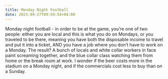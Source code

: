 ```yaml
---
title: Monday Night Football
date: 2023-09-27T09:59:54+04:00
---
```


Monday night football - in order to be at the game, you’re one of two people: either you are local and this is what you do on Mondays, or you traveled to be there, meaning you have both the disposable income to travel and put it into a ticket, AND you have a job where you don’t have to work on a Monday. The result? A bunch of locals and white collar workers in face paint screaming together, and the blue collar class watching them from home or the break room at work. I wonder if the beer costs more in the stadium on a Monday night, and if the commercials cost less to buy than on a Sunday.